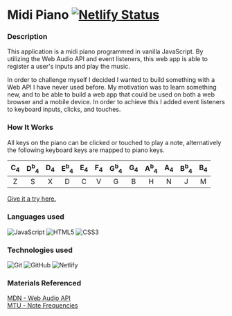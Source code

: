 # Midi Piano [![Netlify Status](https://api.netlify.com/api/v1/badges/5ee1dd96-fe79-4d06-ba8d-f62ba03784b3/deploy-status)](https://app.netlify.com/sites/nv-midi-piano/deploys)

### Description

This application is a midi piano programmed in vanilla JavaScript. By utilizing the Web Audio API and event listeners, this web app is able to register a user's inputs and play the music.

In order to challenge myself I decided I wanted to build something with a Web API I have never used before. My motivation was to learn something new, and to be able to build a web app that could be used on both a web browser and a mobile device. In order to achieve this I added event listeners to keyboard inputs, clicks, and touches. 

### How It Works

All keys on the piano can be clicked or touched to play a note, alternatively the following keyboard keys are mapped to piano keys.

| C<sub>4</sub> | D<sup>b</sup><sub>4</sub> | D<sub>4</sub> | E<sup>b</sup><sub>4</sub> | E<sub>4</sub> | F<sub>4</sub> | G<sup>b</sup><sub>4</sub> | G<sub>4</sub> | A<sup>b</sup><sub>4</sub> | A<sub>4</sub> | B<sup>b</sup><sub>4</sub> | B<sub>4</sub> |
| :-: | :-: | :-: | :-: | :-: | :-: | :-: | :-: | :-: | :-: | :-: | :-: |
| Z | S | X | D | C | V | G | B | H | N | J | M |

[Give it a try here.](nv-midi-piano.netlify.com)

### Languages used 
![JavaScript](https://img.shields.io/badge/javascript-%23323330.svg?style=for-the-badge&logo=javascript&logoColor=%23F7DF1E)
![HTML5](https://img.shields.io/badge/html5-%23E34F26.svg?style=for-the-badge&logo=html5&logoColor=white)
![CSS3](https://img.shields.io/badge/css3-%231572B6.svg?style=for-the-badge&logo=css3&logoColor=white)

### Technologies used
![Git](https://img.shields.io/badge/git-%23F05033.svg?style=for-the-badge&logo=git&logoColor=white)
![GitHub](https://img.shields.io/badge/github-%23121011.svg?style=for-the-badge&logo=github&logoColor=white)
![Netlify](https://img.shields.io/badge/netlify-%23000000.svg?style=for-the-badge&logo=netlify&logoColor=#00C7B7)

### Materials Referenced
[MDN - Web Audio API](https://developer.mozilla.org/en-US/docs/Web/API/Web_Audio_API)\
[MTU - Note Frequencies](https://pages.mtu.edu/~suits/notefreqs.html)
